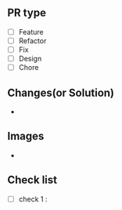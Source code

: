 ## PR type

- [ ] Feature
- [ ] Refactor
- [ ] Fix
- [ ] Design
- [ ] Chore

## Changes(or Solution)

-

## Images

-

## Check list

- [ ] check 1 :
